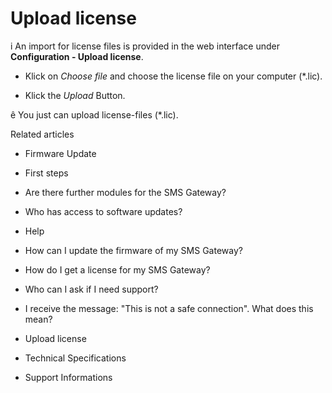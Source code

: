 # Upload license

i An import for license files is provided in the web interface under
**Configuration - Upload license**.

  * Klick on _Choose file_ and choose the license file on your computer (*.lic).

  * Klick the _Upload_ Button.

ê You just can upload license-files (*.lic).

Related articles

  * Firmware Update

  * First steps 

  * Are there further modules for the SMS Gateway?
  * Who has access to software updates?

  * Help

  * How can I update the firmware of my SMS Gateway?

  * How do I get a license for my SMS Gateway?

  * Who can I ask if I need support?

  * I receive the message: "This is not a safe connection". What does this mean?

  * Upload license

  * Technical Specifications
  * Support Informations

